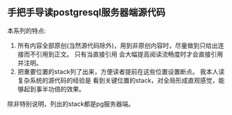 ## 手把手导读postgresql服务器端源代码 ##
本系列的特点:

1. 所有内容全部原创(当然源代码除外)，用到非原创内容时，尽量做到只给出连接而不引用到正文。 只有当直接引用 会大幅提高阅读流畅度时才会直接引用并注明。
2. 把重要位置的stack列了出来，方便读者提前在这些位置设置断点。 我本人读复杂系统的源代码的经验是 看到关键位置的stack，对全局形成直观感觉，能够起到事半功倍的效果。

除非特别说明，列出的stack都是pg服务器端。
